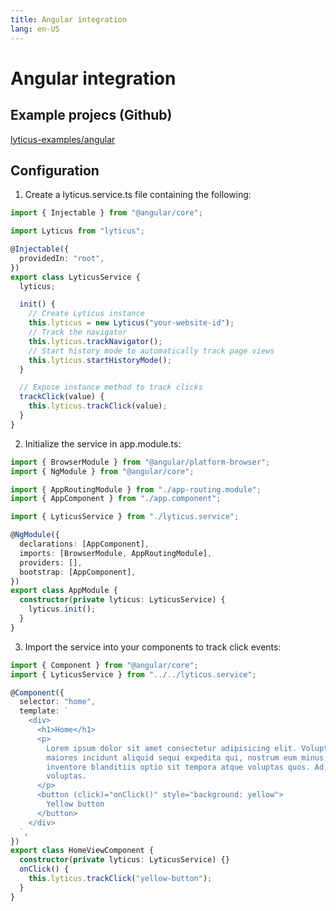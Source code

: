 ```yaml
---
title: Angular integration
lang: en-US
---
```


# Angular integration

## Example projecs (Github)

[lyticus-examples/angular](https://github.com/byteboomers/lyticus-examples/tree/master/angular)

## Configuration

1. Create a lyticus.service.ts file containing the following:

```ts
import { Injectable } from "@angular/core";

import Lyticus from "lyticus";

@Injectable({
  providedIn: "root",
})
export class LyticusService {
  lyticus;

  init() {
    // Create Lyticus instance
    this.lyticus = new Lyticus("your-website-id");
    // Track the navigator
    this.lyticus.trackNavigator();
    // Start history mode to automatically track page views
    this.lyticus.startHistoryMode();
  }

  // Expose instance method to track clicks
  trackClick(value) {
    this.lyticus.trackClick(value);
  }
}
```

2. Initialize the service in app.module.ts:

```ts
import { BrowserModule } from "@angular/platform-browser";
import { NgModule } from "@angular/core";

import { AppRoutingModule } from "./app-routing.module";
import { AppComponent } from "./app.component";

import { LyticusService } from "./lyticus.service";

@NgModule({
  declarations: [AppComponent],
  imports: [BrowserModule, AppRoutingModule],
  providers: [],
  bootstrap: [AppComponent],
})
export class AppModule {
  constructor(private lyticus: LyticusService) {
    lyticus.init();
  }
}
```

3. Import the service into your components to track click events:

```ts
import { Component } from "@angular/core";
import { LyticusService } from "../../lyticus.service";

@Component({
  selector: "home",
  template: `
    <div>
      <h1>Home</h1>
      <p>
        Lorem ipsum dolor sit amet consectetur adipisicing elit. Voluptate
        maiores incidunt aliquid sequi expedita qui, nostrum eum minus, harum
        inventore blanditiis optio sit tempora atque voluptas quos. Ad, itaque
        voluptas.
      </p>
      <button (click)="onClick()" style="background: yellow">
        Yellow button
      </button>
    </div>
  `,
})
export class HomeViewComponent {
  constructor(private lyticus: LyticusService) {}
  onClick() {
    this.lyticus.trackClick("yellow-button");
  }
}
```
